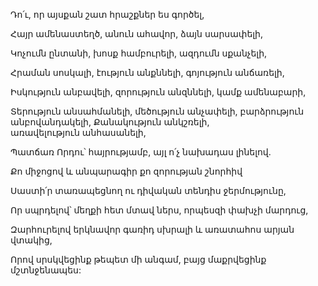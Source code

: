 Դո՛ւ, որ այսքան շատ հրաշքներ ես գործել,

Հայր ամենաստեղծ, անուն ահավոր, ձայն սարսափելի,

Կոչումն ընտանի, խոսք համբուրելի, ազդումն սքանչելի,

Հրաման սոսկալի, էություն անքննելի, գոյություն անճառելի,

Իսկություն անբավելի, զորություն անզննելի, կամք ամենաբարի,

Տերություն անսահմանելի, մեծություն անչափելի, բարձրություն անբովանդակելի, Քանակություն անկշռելի, առավելություն անհասանելի,

Պատճառ Որդու՝ հայրությամբ, այլ ո՛չ նախադաս լինելով.

Քո միջոցով և անպարագիր քո զորության շնորհիվ

Սաստի՛ր տառապեցնող ու դիվական տենդիս ջերմությունը,

Որ սպրդելով՝ մեղքի հետ մտավ ներս, որպեսզի փախչի մարդուց,

Զարհուրելով երկնավոր գառիդ սխրալի և առատահոս արյան վտակից,

Որով սրսկվեցինք թեպետ մի անգամ, բայց մաքրվեցինք մշտնջենապես: